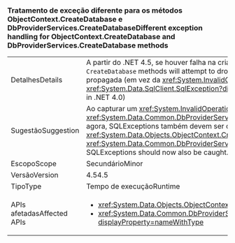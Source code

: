 ### <a name="different-exception-handling-for-objectcontextcreatedatabase-and-dbproviderservicescreatedatabase-methods"></a><span data-ttu-id="87105-101">Tratamento de exceção diferente para os métodos ObjectContext.CreateDatabase e DbProviderServices.CreateDatabase</span><span class="sxs-lookup"><span data-stu-id="87105-101">Different exception handling for ObjectContext.CreateDatabase and DbProviderServices.CreateDatabase methods</span></span>

|   |   |
|---|---|
|<span data-ttu-id="87105-102">Detalhes</span><span class="sxs-lookup"><span data-stu-id="87105-102">Details</span></span>|<span data-ttu-id="87105-103">A partir do .NET 4.5, se houver falha na criação do banco de dados, os métodos <code>CreateDatabase</code> tentarão remover o banco de dados vazio.</span><span class="sxs-lookup"><span data-stu-id="87105-103">Beginning in .NET 4.5, if database creation fails, <code>CreateDatabase</code> methods will attempt to drop the empty database.</span></span> <span data-ttu-id="87105-104">Se essa operação for bem-sucedida, a <xref:System.Data.SqlClient.SqlException?displayProperty=name> original será propagada (em vez da <xref:System.InvalidOperationException?displayProperty=name> que sempre era gerada no .NET 4.0)</span><span class="sxs-lookup"><span data-stu-id="87105-104">If that operation succeeds, the original <xref:System.Data.SqlClient.SqlException?displayProperty=name> will be propagated (instead of the <xref:System.InvalidOperationException?displayProperty=name> that was always thrown in .NET 4.0)</span></span>|
|<span data-ttu-id="87105-105">Sugestão</span><span class="sxs-lookup"><span data-stu-id="87105-105">Suggestion</span></span>|<span data-ttu-id="87105-106">Ao capturar um <xref:System.InvalidOperationException?displayProperty=name> durante a execução de <xref:System.Data.Objects.ObjectContext.CreateDatabase> ou <xref:System.Data.Common.DbProviderServices.CreateDatabase(System.Data.Common.DbConnection,System.Nullable{System.Int32},System.Data.Metadata.Edm.StoreItemCollection)>, agora, SQLExceptions também devem ser capturadas.</span><span class="sxs-lookup"><span data-stu-id="87105-106">When catching an <xref:System.InvalidOperationException?displayProperty=name> while executing <xref:System.Data.Objects.ObjectContext.CreateDatabase> or <xref:System.Data.Common.DbProviderServices.CreateDatabase(System.Data.Common.DbConnection,System.Nullable{System.Int32},System.Data.Metadata.Edm.StoreItemCollection)>, SQLExceptions should now also be caught.</span></span>|
|<span data-ttu-id="87105-107">Escopo</span><span class="sxs-lookup"><span data-stu-id="87105-107">Scope</span></span>|<span data-ttu-id="87105-108">Secundário</span><span class="sxs-lookup"><span data-stu-id="87105-108">Minor</span></span>|
|<span data-ttu-id="87105-109">Versão</span><span class="sxs-lookup"><span data-stu-id="87105-109">Version</span></span>|<span data-ttu-id="87105-110">4.5</span><span class="sxs-lookup"><span data-stu-id="87105-110">4.5</span></span>|
|<span data-ttu-id="87105-111">Tipo</span><span class="sxs-lookup"><span data-stu-id="87105-111">Type</span></span>|<span data-ttu-id="87105-112">Tempo de execução</span><span class="sxs-lookup"><span data-stu-id="87105-112">Runtime</span></span>|
|<span data-ttu-id="87105-113">APIs afetadas</span><span class="sxs-lookup"><span data-stu-id="87105-113">Affected APIs</span></span>|<ul><li><xref:System.Data.Objects.ObjectContext.CreateDatabase?displayProperty=nameWithType></li><li><xref:System.Data.Common.DbProviderServices.CreateDatabase(System.Data.Common.DbConnection,System.Nullable{System.Int32},System.Data.Metadata.Edm.StoreItemCollection)?displayProperty=nameWithType></li></ul>|

